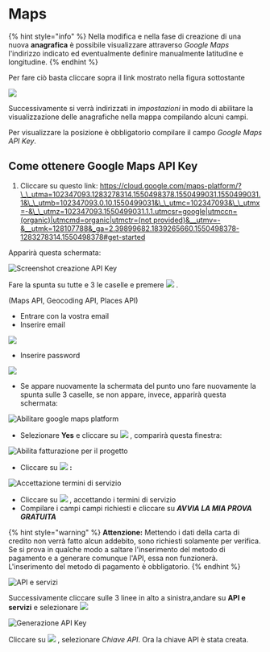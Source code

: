 # Maps

{% hint style="info" %}
Nella modifica e nella fase di creazione di una nuova **anagrafica** è possibile visualizzare attraverso _Google Maps_ l'indirizzo indicato ed eventualmente definire manualmente latitudine e longitudine.
{% endhint %}

Per fare ciò basta cliccare sopra il link mostrato nella figura sottostante

![](https://firebasestorage.googleapis.com/v0/b/gitbook-x-prod.appspot.com/o/spaces%2F-LZJeLg23eVDvrCv74U7-887967055%2Fuploads%2FBRVHan5ta23dwqYu6Mgw%2Ffile.png?alt=media)

Successivamente si verrà indirizzati in _impostazioni_ in modo di abilitare la visualizzazione delle anagrafiche nella mappa compilando alcuni campi.

Per visualizzare la posizione è obbligatorio compilare il campo _Google Maps API Key_.

## Come ottenere Google Maps API Key

1. Cliccare su questo link: [https://cloud.google.com/maps-platform/?\_\_utma=102347093.1283278314.1550498378.1550499031.1550499031.1&\_\_utmb=102347093.0.10.1550499031&\_\_utmc=102347093&\_\_utmx=-&\_\_utmz=102347093.1550499031.1.1.utmcsr=google|utmccn=(organic)|utmcmd=organic|utmctr=(not provided)&\_\_utmv=-&\_\_utmk=128107788&\_ga=2.39899682.1839265660.1550498378-1283278314.1550498378#get-started](https://cloud.google.com/maps-platform/?\_\_utma=102347093.1283278314.1550498378.1550499031.1550499031.1&\_\_utmb=102347093.0.10.1550499031&\_\_utmc=102347093&\_\_utmx=-&\_\_utmz=102347093.1550499031.1.1.utmcsr=google%7Cutmccn=%28organic%29%7Cutmcmd=organic%7Cutmctr=%28not%20provided%29&\_\_utmv=-&\_\_utmk=128107788&\_ga=2.39899682.1839265660.1550498378-1283278314.1550498378#get-started)

Apparirà questa schermata:

![Screenshot creazione API Key](../../.gitbook/assets/GooglePlatform1.PNG)

Fare la spunta su tutte e 3 le caselle e premere ![](../../.gitbook/assets/Continua.PNG) .

(Maps API, Geocoding API, Places API)

* Entrare con la vostra email
* Inserire email

![](<../../.gitbook/assets/email (4) (4) (4) (4).PNG>)

* Inserire password

![](<../../.gitbook/assets/password (3) (1).PNG>)

* Se appare nuovamente la schermata del punto uno fare nuovamente la spunta sulle 3 caselle, se non appare, invece, apparirà questa schermata:

![Abilitare google maps platform](../../.gitbook/assets/Progetto.PNG)

* Selezionare **Yes** e cliccare su ![](../../.gitbook/assets/next.PNG) , comparirà questa finestra:

![Abilita fatturazione per il progetto](../../.gitbook/assets/Fatturazione.PNG)

* Cliccare su ![](../../.gitbook/assets/Creaccountdifatturazione.PNG) **:**

![Accettazione termini di servizio](../../.gitbook/assets/1di2.PNG)

* Cliccare su ![](../../.gitbook/assets/AccettaEContinua.PNG) , accettando i termini di servizio
* Compilare i campi campi richiesti e cliccare su _**AVVIA LA MIA PROVA GRATUITA**_

{% hint style="warning" %}
**Attenzione:** Mettendo i dati della carta di credito non verrà fatto alcun addebito, sono richiesti solamente per verifica. Se si prova in qualche modo a saltare l'inserimento del metodo di pagamento e a generare comunque l'API, essa non funzionerà. L'inserimento del metodo di pagamento è obbligatorio.
{% endhint %}

![API e servizi](../../.gitbook/assets/ApiEServizi.PNG)

Successivamente cliccare sulle 3 linee in alto a sinistra,andare su **API e servizi** e selezionare ![](<../../.gitbook/assets/credenziali (1) (2).PNG>)

![Generazione API Key](../../.gitbook/assets/ChiaveAPI.PNG)

Cliccare su ![](../../.gitbook/assets/CreaCredenziali.PNG) , selezionare _Chiave API_. Ora la chiave API è stata creata.
